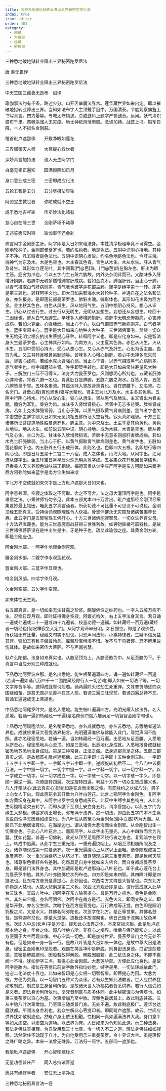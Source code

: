 ```yaml
---
title: 三种悉地破地狱转业障出三界秘密陀罗尼法
index: true
icon: editor
order: 481
category:
  - 佛藏
  - 大藏经
  - 经藏
  - 密教部
---
```


  三种悉地破地狱转业障出三界秘密陀罗尼法  

唐 善无畏译  

三种悉地破地狱转业障出三界秘密陀罗尼法  

中天竺国三藏善无畏奉　诏译  

瑜伽事法约有千条。略述少分。口开舌举震法界宫。莲华藏世界如来出定。即以摧破地狱转业障出三界。当知如法布字人主顶戴手冠中。万国清泰。节度观察旗旌上书写真言。四方晏静。专城太守镇遏。总或鼓角上题字严警鼓音。远闻。妖气清炽盛布千里。苗稼洪润人无灾疫。地土神祇风恬雨顺。念诵加持。战鼓上书。贼军自降。一人不损名金刚鼓。  

稽首毗卢遮那佛　　开敷净眼如莲花  

三界调御天人师　　大菩提心救世者  

深妙真言加持法　　流入无生阿字门  

白毫无相正遍知　　圆满恒照如日月  

身口意业成三密　　三密即成应化法  

五轮五智是五分　　五分尽摄法界轮  

阿閦宝生救世者　　弥陀成就不空王  

成于悉地吉祥轮　　传斯妙法化诸有  

慈心自在降三世　　金刚萨埵不动尊  

无违誓愿应时期　　瑜伽事毕还金刹  

佛言阿字金刚部主肝。阿字即是大日如来理法身。本性清净极理毕竟不可得空。金刚地轮种子。金刚部曼荼罗也。若约名色者。地是色法。五阴中识阴心持地。其种子不净。凡五赃者是色法也。五阴中识阴心发故。约名色地是色法也。今肝主魂。魂神气为东及木。木是色空也。木主春其色青。青色从木生。木从水生。肝从青气及肾生。其形如立莲花叶。其中间著[門@芭]珠。[門@芭]肉在胸左也。肝出为眼主筋。筋穷为爪也。今以五字门主五赃六腑故。内外交杂明此而已。又酸味多入肝增肝损脾。若脾中无魂多惛惛肺害肝成病。若如金克木。肺强肝弱。当止心于肺。以青气摄取白气肝病则差。青气著也鑁字莲花部主肺。鑁字是缚字第十一转。尾字是第三转也。转释阿字义也。即大日如来智海水大转轮种子。神通自在之法名智法身。亦名报身。是即莲花部曼荼罗也。肺脏主魄。魄形体也。其形如花主鼻为西方金。金主秋其色白。白色从风生。风从地阳气生。五阴中想阴心持风。想心从识生。识心从过去行生。过去行从无明生。无明从妄想生。妄想还从妄想生。轮回十二因缘也。肺从白气及脾生。辛味多入肺增肺损肝。若肺中无魄恐怖癫病。心害肺成病。若如火克金。心强肺弱。当止心于心。以白气摄取赤气肺病则差。白气者字也。蓝字宝部主心。蓝字是大日如来心地种火大种子。三世诸佛室宅。焚烧一切众生无始无明尘垢妄执出生菩提心牙种。转释阿字义也。即是应化身如来。实是智法身火生曼荼罗也。心主神其形如鸟。为南方火。火主夏其色赤。赤色从火生。火从木生。五阴中受阴心持火。受心从想心生。又心从赤气及肝生。心出为舌主血。血穷为乳。又主耳转鼻喉鼻梁额颐等。苦味多入心增心损肺。若心中无神多忘失前后。肾害心成病。若如水克火肾强心弱。当止心于肾。以赤气摄取黑气心病则差。赤气者字也。唅字羯磨部主肾。吽字即贺字转也。即是大日如来常住寿量风大种子。三解脱门三际不可得义。法身大力曼荼罗也。风则想阴心所持也。五藏者肝肺心脾肾也。胃者六腑一名也。胃此肚谷是脾腑。五脏六腑之海水。谷皆入胃。五脏六腑皆禀于胃。五味各走流。其嘉淡味入胃故肾禀胃也。肾在脐腰下。左名肾。右名命门。肾敷心腹(胃也肾也)寝写水精也。肾主志为北方及水。水主冬其色黑。五阴中行阴心持水。行心从受心生。受心从想生。肾从黑气及肺生。主耳肾出为骨主髓。髓穷为耳乳。骨穷为齿。咸味多入肾增肾损心。若肾中无志多悲哭。脾害肾成病。若如土克水脾强肾弱。当止心于脾。以黑气摄取黄气肾病则差。黑气者字也欠字虚空部主脾字则大日如来无见顶相五佛所证大空智处。寂灭真如理智。十方三世诸佛所证菩提道场殊胜曼荼罗也。脾主意。为中央及土。土主季夏其色黄也。黄色从地生。地从火生。如前说五阴中识。阴心持地。或为木脏。木青是空也。脾从黄气及心生。主口为志。甘味多入脾增脾损肾。若脾中无意多回惑肝害脾成病。若如木克土肝强脾弱。当止心于肝。以黄气摄取青气脾病则差也。黄气者字也。五脏如莲花靡向下也。内五脏外五行出成形体。此则名也。色即四大五根。名即想行等四阴心也。即是日月五星十二宫二十八宿。成人之体也。山海大地。从阿字出。江河流从鑁字出。金玉珍宝日月星辰火珠光明从蓝字成。五谷果众花开敷因含字结也。界香美人天长养颜色滋味端正相貌。福德富贵从欠字庄严阿字是东方阿閦如来鑁字西方阿弥陀如来蓝字是南方宝生如来唅  

字北方不空成就如来欠字是上方毗卢遮那大日如来也。  

阿字意甚深。空寂之体取之不可取。舍之不可舍。法之母大灌顶阿字是也。阿字是难信之法。小乘律师特勿令见。此本五部梵本四十万言出。毗卢遮那经金刚顶经采集要妙最上福田。唯此五字真言诵者。所获功德不可比量不可思议不可说也。金刚顶经五部真言。受持读诵观照理性令人获福。骨坚体健永无灾障及诸病苦摄养长寿。此五字门是五智髻珠五佛肝心。十方三世诸佛能寂智母。一切众生养育父母。十方法界库藏也。能为三世恶魔怨战获得三世胜利故。如钾铠鉾楯弓箭器杖。是故三世诸佛菩萨没在是中出生是中。牙是种子也。疏又此瑜伽之座。其黄金刚方轮。即是金刚座也。  

阿金刚地部。一阿字作地观金刚座观。  

鑁金刚水部。二鑁字作水观莲花观。  

蓝金刚火部。三蓝字作日观也。  

唅金刚风部。四唅字作月观。  

欠金刚空部。五欠字作空观。  

如来体性无生观。  

右五部真言。是一切如来无生甘露之珍浆。醐醍佛性之妙药也。一字入五脏万病不生。况修日观月观。即时证得佛身空寂。阿鑁览唅欠。右上五字法身真言。若日诵一遍或七遍或二十一遍或四十九遍者。校量功德一遍福。如转藏经一百万遍(藏经者一切经也)何况禅寂坐入定门。从阿字观谛审分明。如日照空。即是了观佛性。所获福无有比量。秘藏文句实不思议。只恐声闻法师。小乘持律者。生疑不信反益其罪。譬如王有稚子偏最怜念。库藏珍宝倾竭不惜。唯不与干将镆鎁。恐不解用故伤其体。是故如来密传大菩萨。不与声闻劣慧。  

驮卢么陀都。法身如来真实也。从腋至顶为上。从脐至腋为中。从足至脐为下。于真言中当应分别三种成就也。  

下品悉地阿罗波左那。是名出悉地。能生根茎遍满四方。诵一遍如转藏经一百遍(若诵一遍如诵八万四千十二围陀藏经除行人一切苦难)即入如来一切法平等。一切文字亦皆平等。速得成就摩诃般若。诵两遍除灭亿劫生死重罪。文殊普贤随逐四众围绕如备。是慈无畏护法善神在其人前。若诵三遍三昧现前。若诵四遍总持不忘。若诵五遍速成无上菩提也。  

中品悉地阿尾罗吽欠。是名入悉地。能生枝叶遍满四方。光明光耀入佛法界。名入悉地。若诵一遍如转藏经一千遍(是名降伏四魔六趣满足一切智智金刚字句也)。  

上品悉地阿鑁嚂唅欠。是名秘密悉地。亦名成就悉地。亦名苏悉地。苏悉地者遍法界也。成就佛果证大菩提法界秘言。光明遍满唯佛与佛能入此门。缘觉声闻不能照。此亦名秘密悉地。若诵一遍。当如转藏经一百万遍。出悉地从足至腰。入悉地从脐至心。秘密悉地从心至顶。如是三悉地。出悉地化身成就。入悉地报身成就秘密悉地苏悉地法身成就。实是三种常身。正法之藏。法身遮那具足之体。五部三部真实之源。是故稽首礼毗卢遮那佛。此三五字即十五字即十五种金刚三昧。一字即十五字十五字即一字。一字即五字五字即一字。逆顺旋转初后不二。今八门中该摄万法。一字中摄一切字。一切字中摄一字。以一字释一切字。以一切字释一字。以一字成立一切字。以一切字成立一字。以一字破一切字。以一切字破一字义。即是顺一遍逆一遍。次顺旋转四遍。次逆旋转四遍。利益十方界一切众生皆成佛义也。凡人汗栗驮心(此云真实心)形犹如莲花合而未敷之像。有筋脉约之以成八分。男子上向女人下向。观此莲花令其开敷为八叶白莲花。此台上观阿字作金刚色。复阿字如方黄坛身在其中。从阿字出罗字烧身悉成灰已。此灰中生缚字其色纯白。从此出生阿鑁囕唅欠五轮字。而即从腰下至顶上安立身五处。谓净菩提心。以此五字门为缘生大悲根。佛娑罗树王增长。弥布满于法界。然一切法。即由此五字门本不生离言说自性净无因缘如虚空也。为八叶位从脐至心为金刚台(海中立茎)脐为大海。从脐已下此地居诸尊位。在海岸边也。谓从诸佛大悲海而生金刚智。从金刚智出生一切佛会也。于此心八叶花台上。而观阿字。从此字出无量光。从心中四散而合为光鬘。犹如花鬘。普遍一切佛刹。此光从顶至足周匝环绕行者之身也。复观暗字在顶上。转成中胎藏。从此字生三重光焰。一重光遍绕咽上。从咽至顶相随所照及之处。诸尊随现成第一院曼荼罗。次一重光遍绕心上从脐以上至咽。诸尊随现成第二重曼荼罗。次一重光遍绕脐上从脐以下。诸尊随现成第三重曼荼罗。即是世间天院也。诸尊形色相好各各差别。宛然具足自身中犹如亲入佛会。而自身都成曼荼罗身。即是普门法界身也。其中胎藏即是毗卢遮那自心八叶花也。即于此心莲花台上为曼荼罗中胎。其外八叶亦随佛位次列布也。四方即是如来四智。其四隅叶即是四摄法也。且东南方普贤是菩提心。此妙因也。次西南方文殊是大智慧也。次东北方弥勒是大慈也。大慈大悲俱是第二义也。次西北方观音即是证。谓行愿成就入此华台三昧也。其四方叶中。初阿字在东方喻菩提心。最是万行之初也。黄色是金刚性。其名曰宝幢。亦名阿閦佛。次阿字在南方是行。赤色火义。即同文殊之义。即是华开敷。亦名宝生佛。次暗字在西方是菩提也。万行故成等正觉。白色即是圆明究极之义。又是水义。其佛名阿弥陀也。次恶字在北方。是正等觉果。其佛名鼓音。是释迦牟尼也。即是大涅槃。迹极还本故涅槃也。佛日己隐于涅槃山故色黑也。次即入中恶(长声)字是方便。即知此心法界之体。本来常寂灭相。此是毗卢遮那本地之身。华台之体。超八叶绝方所。非有心之境界。唯佛与佛乃能知之。以此方便同于大空而现众像。中心空具一切色。即是加持世界。曼荼罗普门之会无处不有也。但是如来一身一智一行。是故八叶皆是大日如来一体也。是故中尊大日是法身。秘密主金刚惠印是般若。观自在持莲华印是解脱。则身密法身德。口密是般若德。意密是解脱德也。因般若故得解脱。解脱因般若。此二依法身之体。不即不离阙一不得。犹如伊字三点。菩提心此金刚部。大悲莲华部。方便此应化身也。是故阿字是胎内。指位在等觉已前娑字胎外指位妙觉。嚩字是用。一切法转咸依此门。迹恣二化济度十界也。此如来智印是心实相一切智智果。即菩提心为因。大悲为根。方便为究竟。以一切智门五种义为众缘。若有众生知此法教者。世人应供养犹如敬制底。制底是生身舍利所依。是故诸天世人祈福祐者皆悉供养。若行人信受如是义者。即法身舍利所依也。复梵音制底与质多体同。此中秘密谓心为佛塔也。如第三曼荼罗以自心为基。次第增加乃至中胎。涅槃色最居其上。故此制底甚高。又从中胎八叶次第增加。乃至第三随类普门身。无处不遍。故此制底极广。莲华台达磨驮都。所谓法身舍利也。若众生解此心菩提印者。即同毗卢遮那。故云。世间应供养犹如敬制底也。然毗卢身土依正相融。性相同一真如遍满法界大我。身口意平等如太虚空。以虚空为道场。以法界为床。大日如来为令知见此道。示二种法身。智法身佛住实相理。为自受用现三十七尊。令一切入不二之道。理法身佛住如如寂照。法然常住不动现于八叶。为自他受用示三重曼荼罗。令十界证大空。虽是理智之殊广略之异。本来一法曾无殊异。万法归一阿字。五部同一遮那也。  

我依毗卢遮那佛　　开心智印建标义  

无量功德普庄严　　同入总持诸善逝  

愿共有缘修学者　　安住无上清净海  

三种悉地秘密真言法一卷  

